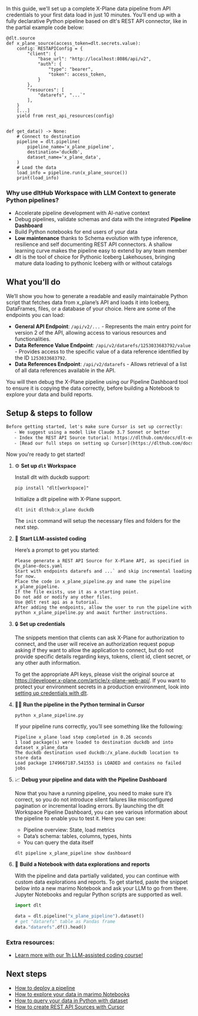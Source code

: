 In this guide, we'll set up a complete X-Plane data pipeline from API credentials to your first data load in just 10 minutes. You'll end up with a fully declarative Python pipeline based on dlt's REST API connector, like in the partial example code below:

```python-outcome
@dlt.source
def x_plane_source(access_token=dlt.secrets.value):
    config: RESTAPIConfig = {
        "client": {
            "base_url": "http://localhost:8086/api/v2",
            "auth": {
                "type": "bearer",
                "token": access_token,
            }
        },
        "resources": [
            "datarefs", "...`"
        ],
    }
    [...]
    yield from rest_api_resources(config)


def get_data() -> None:
    # Connect to destination
    pipeline = dlt.pipeline(
        pipeline_name='x_plane_pipeline',
        destination='duckdb',
        dataset_name='x_plane_data', 
    )
    # Load the data
    load_info = pipeline.run(x_plane_source())
    print(load_info) 
```

### Why use dltHub Workspace with LLM Context to generate Python pipelines?

- Accelerate pipeline development with AI-native context
- Debug pipelines, validate schemas and data with the integrated **Pipeline Dashboard**
- Build Python notebooks for end users of your data
- **Low maintenance** thanks to Schema evolution with type inference, resilience and self documenting REST API connectors. A shallow learning curve makes the pipeline easy to extend by any team member
- dlt is the tool of choice for Pythonic Iceberg Lakehouses, bringing mature data loading to pythonic Iceberg with or without catalogs

## What you’ll do

We’ll show you how to generate a readable and easily maintainable Python script that fetches data from x_plane’s API and loads it into Iceberg, DataFrames, files, or a database of your choice. Here are some of the endpoints you can load:

- **General API Endpoint**: `/api/v2/...` - Represents the main entry point for version 2 of the API, allowing access to various resources and functionalities.
- **Data Reference Value Endpoint**: `/api/v2/datarefs/1253033683792/value` - Provides access to the specific value of a data reference identified by the ID `1253033683792`.
- **Data References Endpoint**: `/api/v2/datarefs` - Allows retrieval of a list of all data references available in the API.

You will then debug the X-Plane pipeline using our Pipeline Dashboard tool to ensure it is copying the data correctly, before building a Notebook to explore your data and build reports.

## Setup & steps to follow

```default
Before getting started, let's make sure Cursor is set up correctly:
   - We suggest using a model like Claude 3.7 Sonnet or better
   - Index the REST API Source tutorial: https://dlthub.com/docs/dlt-ecosystem/verified-sources/rest_api/ and add it to context as **@dlt rest api**
   - [Read our full steps on setting up Cursor](https://dlthub.com/docs/dlt-ecosystem/llm-tooling/cursor-restapi#23-configuring-cursor-with-documentation)
```

Now you're ready to get started!

1. ⚙️ **Set up `dlt` Workspace**
    
    Install dlt with duckdb support:
    ```shell
    pip install "dlt[workspace]"
    ```

    Initialize a dlt pipeline with X-Plane support.
    ```shell
    dlt init dlthub:x_plane duckdb
    ```

    The `init` command will setup the necessary files and folders for the next step.
    
2. 🤠 **Start LLM-assisted coding**
    
    Here’s a prompt to get you started:
    
    ```prompt
    Please generate a REST API Source for X-Plane API, as specified in @x_plane-docs.yaml 
    Start with endpoints datarefs and ...` and skip incremental loading for now. 
    Place the code in x_plane_pipeline.py and name the pipeline x_plane_pipeline. 
    If the file exists, use it as a starting point. 
    Do not add or modify any other files. 
    Use @dlt rest api as a tutorial. 
    After adding the endpoints, allow the user to run the pipeline with python x_plane_pipeline.py and await further instructions.
    ```

    
3. 🔒 **Set up credentials** 
    
    The snippets mention that clients can ask X-Plane for authorization to connect, and the user will receive an authorization request popup asking if they want to allow the application to connect, but do not provide specific details regarding keys, tokens, client id, client secret, or any other auth information.
    
    To get the appropriate API keys, please visit the original source at https://developer.x-plane.com/article/x-plane-web-api/.
    If you want to protect your environment secrets in a production environment, look into [setting up credentials with dlt](https://dlthub.com/docs/walkthroughs/add_credentials).
    
4. 🏃‍♀️ **Run the pipeline in the Python terminal in Cursor**
    
    ```shell
    python x_plane_pipeline.py
    ```
    
    If your pipeline runs correctly, you’ll see something like the following:
    
    ```shell
    Pipeline x_plane load step completed in 0.26 seconds
    1 load package(s) were loaded to destination duckdb and into dataset x_plane_data
    The duckdb destination used duckdb:/x_plane.duckdb location to store data
    Load package 1749667187.541553 is LOADED and contains no failed jobs
    ```
    
5. 📈 **Debug your pipeline and data with the Pipeline Dashboard**

    Now that you have a running pipeline, you need to make sure it’s correct, so you do not introduce silent failures like misconfigured pagination or incremental loading errors. By launching the dlt Workspace Pipeline Dashboard, you can see various information about the pipeline to enable you to test it. Here you can see:
    - Pipeline overview: State, load metrics
    - Data’s schema: tables, columns, types, hints
    - You can query the data itself
    
    ```shell
    dlt pipeline x_plane_pipeline show dashboard
    ```
    
6. 🐍 **Build a Notebook with data explorations and reports**

    With the pipeline and data partially validated, you can continue with custom data explorations and reports. To get started, paste the snippet below into a new marimo Notebook and ask your LLM to go from there. Jupyter Notebooks and regular Python scripts are supported as well.

    
    ```python
    import dlt

   data = dlt.pipeline("x_plane_pipeline").dataset()
   # get "datarefs" table as Pandas frame
   data."datarefs".df().head()
    ```

### Extra resources:

- [Learn more with our 1h LLM-assisted coding course!](https://www.youtube.com/watch?v=GGid70rnJuM)

## Next steps

- [How to deploy a pipeline](https://dlthub.com/docs/walkthroughs/deploy-a-pipeline)
- [How to explore your data in marimo Notebooks](https://dlthub.com/docs/general-usage/dataset-access/marimo)
- [How to query your data in Python with dataset](https://dlthub.com/docs/general-usage/dataset-access/dataset)
- [How to create REST API Sources with Cursor](https://dlthub.com/docs/dlt-ecosystem/llm-tooling/cursor-restapi)
